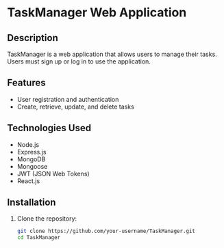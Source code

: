 # TaskManager Web Application

## Description
TaskManager is a web application that allows users to manage their tasks. Users must sign up or log in to use the application.

## Features
- User registration and authentication
- Create, retrieve, update, and delete tasks

## Technologies Used
- Node.js
- Express.js
- MongoDB
- Mongoose
- JWT (JSON Web Tokens)
- React.js

## Installation

1. Clone the repository:
   ```sh
   git clone https://github.com/your-username/TaskManager.git
   cd TaskManager

